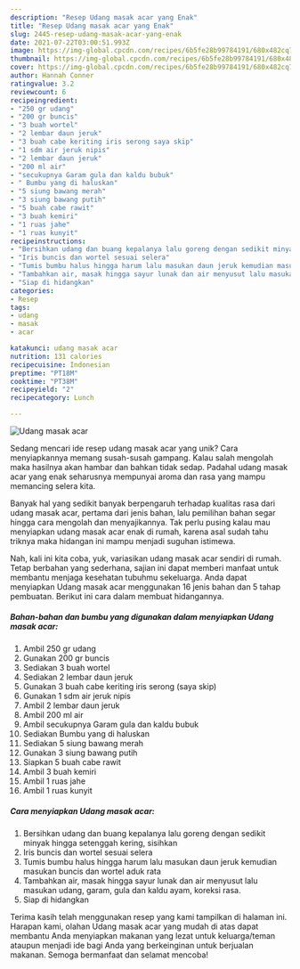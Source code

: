 ```yaml
---
description: "Resep Udang masak acar yang Enak"
title: "Resep Udang masak acar yang Enak"
slug: 2445-resep-udang-masak-acar-yang-enak
date: 2021-07-22T03:00:51.993Z
image: https://img-global.cpcdn.com/recipes/6b5fe28b99784191/680x482cq70/udang-masak-acar-foto-resep-utama.jpg
thumbnail: https://img-global.cpcdn.com/recipes/6b5fe28b99784191/680x482cq70/udang-masak-acar-foto-resep-utama.jpg
cover: https://img-global.cpcdn.com/recipes/6b5fe28b99784191/680x482cq70/udang-masak-acar-foto-resep-utama.jpg
author: Hannah Conner
ratingvalue: 3.2
reviewcount: 6
recipeingredient:
- "250 gr udang"
- "200 gr buncis"
- "3 buah wortel"
- "2 lembar daun jeruk"
- "3 buah cabe keriting iris serong saya skip"
- "1 sdm air jeruk nipis"
- "2 lembar daun jeruk"
- "200 ml air"
- "secukupnya Garam gula dan kaldu bubuk"
- " Bumbu yang di haluskan"
- "5 siung bawang merah"
- "3 siung bawang putih"
- "5 buah cabe rawit"
- "3 buah kemiri"
- "1 ruas jahe"
- "1 ruas kunyit"
recipeinstructions:
- "Bersihkan udang dan buang kepalanya lalu goreng dengan sedikit minyak hingga setenggah kering, sisihkan"
- "Iris buncis dan wortel sesuai selera"
- "Tumis bumbu halus hingga harum lalu masukan daun jeruk kemudian masukan buncis dan wortel aduk rata"
- "Tambahkan air, masak hingga sayur lunak dan air menyusut lalu masukan udang, garam, gula dan kaldu ayam, koreksi rasa."
- "Siap di hidangkan"
categories:
- Resep
tags:
- udang
- masak
- acar

katakunci: udang masak acar 
nutrition: 131 calories
recipecuisine: Indonesian
preptime: "PT18M"
cooktime: "PT38M"
recipeyield: "2"
recipecategory: Lunch

---
```



![Udang masak acar](https://img-global.cpcdn.com/recipes/6b5fe28b99784191/680x482cq70/udang-masak-acar-foto-resep-utama.jpg)

Sedang mencari ide resep udang masak acar yang unik? Cara menyiapkannya memang susah-susah gampang. Kalau salah mengolah maka hasilnya akan hambar dan bahkan tidak sedap. Padahal udang masak acar yang enak seharusnya mempunyai aroma dan rasa yang mampu memancing selera kita.



Banyak hal yang sedikit banyak berpengaruh terhadap kualitas rasa dari udang masak acar, pertama dari jenis bahan, lalu pemilihan bahan segar hingga cara mengolah dan menyajikannya. Tak perlu pusing kalau mau menyiapkan udang masak acar enak di rumah, karena asal sudah tahu triknya maka hidangan ini mampu menjadi suguhan istimewa.


Nah, kali ini kita coba, yuk, variasikan udang masak acar sendiri di rumah. Tetap berbahan yang sederhana, sajian ini dapat memberi manfaat untuk membantu menjaga kesehatan tubuhmu sekeluarga. Anda dapat menyiapkan Udang masak acar menggunakan 16 jenis bahan dan 5 tahap pembuatan. Berikut ini cara dalam membuat hidangannya.

<!--inarticleads1-->

##### Bahan-bahan dan bumbu yang digunakan dalam menyiapkan Udang masak acar:

1. Ambil 250 gr udang
1. Gunakan 200 gr buncis
1. Sediakan 3 buah wortel
1. Sediakan 2 lembar daun jeruk
1. Gunakan 3 buah cabe keriting iris serong (saya skip)
1. Gunakan 1 sdm air jeruk nipis
1. Ambil 2 lembar daun jeruk
1. Ambil 200 ml air
1. Ambil secukupnya Garam gula dan kaldu bubuk
1. Sediakan  Bumbu yang di haluskan
1. Sediakan 5 siung bawang merah
1. Gunakan 3 siung bawang putih
1. Siapkan 5 buah cabe rawit
1. Ambil 3 buah kemiri
1. Ambil 1 ruas jahe
1. Ambil 1 ruas kunyit




<!--inarticleads2-->

##### Cara menyiapkan Udang masak acar:

1. Bersihkan udang dan buang kepalanya lalu goreng dengan sedikit minyak hingga setenggah kering, sisihkan
1. Iris buncis dan wortel sesuai selera
1. Tumis bumbu halus hingga harum lalu masukan daun jeruk kemudian masukan buncis dan wortel aduk rata
1. Tambahkan air, masak hingga sayur lunak dan air menyusut lalu masukan udang, garam, gula dan kaldu ayam, koreksi rasa.
1. Siap di hidangkan




Terima kasih telah menggunakan resep yang kami tampilkan di halaman ini. Harapan kami, olahan Udang masak acar yang mudah di atas dapat membantu Anda menyiapkan makanan yang lezat untuk keluarga/teman ataupun menjadi ide bagi Anda yang berkeinginan untuk berjualan makanan. Semoga bermanfaat dan selamat mencoba!
